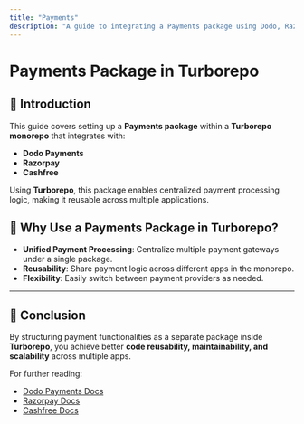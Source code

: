 ```yaml
---
title: "Payments"
description: "A guide to integrating a Payments package using Dodo, Razorpay, and Cashfree inside a Turborepo monorepo."
---
```


# Payments Package in Turborepo

## 📌 Introduction
This guide covers setting up a **Payments package** within a **Turborepo monorepo** that integrates with:
- **Dodo Payments**
- **Razorpay**
- **Cashfree**

Using **Turborepo**, this package enables centralized payment processing logic, making it reusable across multiple applications.

## 🚀 Why Use a Payments Package in Turborepo?
- **Unified Payment Processing**: Centralize multiple payment gateways under a single package.
- **Reusability**: Share payment logic across different apps in the monorepo.
- **Flexibility**: Easily switch between payment providers as needed.

---

## 🎯 Conclusion
By structuring payment functionalities as a separate package inside **Turborepo**, you achieve better **code reusability, maintainability, and scalability** across multiple apps.

For further reading:
- [Dodo Payments Docs](https://dodo.com/docs)
- [Razorpay Docs](https://razorpay.com/docs/)
- [Cashfree Docs](https://cashfree.com/docs/)
